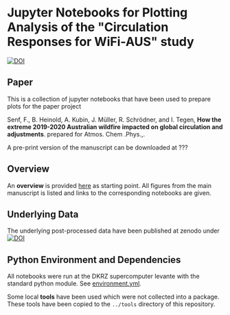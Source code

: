 # Jupyter Notebooks for Plotting Analysis of the "Circulation Responses for WiFi-AUS" study

[![DOI](https://zenodo.org/badge/DOI/10.5281/zenodo.7575809.svg)](https://doi.org/10.5281/zenodo.7575809)


## Paper
This is a collection of jupyter notebooks that have been used to prepare plots for the paper project

Senf, F., B. Heinold, A. Kubin, J. Müller, R. Schrödner, and I. Tegen, **How the extreme 2019-2020 Australian wildfire impacted on global circulation and adjustments**. prepared for Atmos. Chem .Phys.,.

A pre-print version of the manuscript can be downloaded at ???


## Overview
An **overview** is provided [here](nbooks/00-Overview.ipynb) as starting point. All figures from the main manuscript is listed and links to the corresponding notebooks are given. 


## Underlying Data
The underlying post-processed data have been published at zenodo under [![DOI](https://zenodo.org/badge/DOI/10.5281/zenodo.7568466.svg)](https://doi.org/10.5281/zenodo.7568466)




## Python Environment and Dependencies
All notebooks were run at the DKRZ supercomputer levante with the standard python module. See [environment.yml](environment.yml). 

Some local **tools** have been used which were not collected into a package. These tools have been copied to the `../tools` directory of this repository. 



